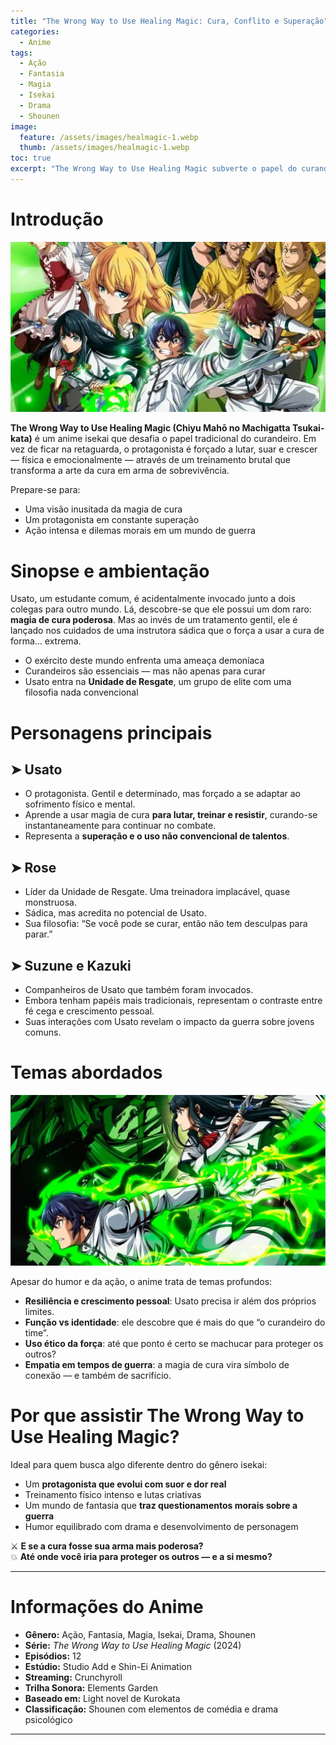 ```yaml
---
title: "The Wrong Way to Use Healing Magic: Cura, Conflito e Superação"
categories:
  - Anime
tags:
  - Ação
  - Fantasia
  - Magia
  - Isekai
  - Drama
  - Shounen
image:
  feature: /assets/images/healmagic-1.webp
  thumb: /assets/images/healmagic-1.webp
toc: true
excerpt: "The Wrong Way to Use Healing Magic subverte o papel do curandeiro em mundos de fantasia, com batalhas intensas, treinamento implacável e uma jornada de autodescoberta inesperada."
---
```


# Introdução

![Usato encara seu destino com determinação.](/assets/images/healmagic-1.webp)

**The Wrong Way to Use Healing Magic (Chiyu Mahō no Machigatta Tsukai-kata)** é um anime isekai que desafia o papel tradicional do curandeiro. Em vez de ficar na retaguarda, o protagonista é forçado a lutar, suar e crescer — física e emocionalmente — através de um treinamento brutal que transforma a arte da cura em arma de sobrevivência.

Prepare-se para:

- Uma visão inusitada da magia de cura  
- Um protagonista em constante superação  
- Ação intensa e dilemas morais em um mundo de guerra

# Sinopse e ambientação

Usato, um estudante comum, é acidentalmente invocado junto a dois colegas para outro mundo. Lá, descobre-se que ele possui um dom raro: **magia de cura poderosa**. Mas ao invés de um tratamento gentil, ele é lançado nos cuidados de uma instrutora sádica que o força a usar a cura de forma... extrema.

- O exército deste mundo enfrenta uma ameaça demoníaca  
- Curandeiros são essenciais — mas não apenas para curar  
- Usato entra na **Unidade de Resgate**, um grupo de elite com uma filosofia nada convencional

# Personagens principais

## ➤ **Usato**
- O protagonista. Gentil e determinado, mas forçado a se adaptar ao sofrimento físico e mental.  
- Aprende a usar magia de cura **para lutar, treinar e resistir**, curando-se instantaneamente para continuar no combate.  
- Representa a **superação e o uso não convencional de talentos**.

## ➤ **Rose**
- Líder da Unidade de Resgate. Uma treinadora implacável, quase monstruosa.  
- Sádica, mas acredita no potencial de Usato.  
- Sua filosofia: “Se você pode se curar, então não tem desculpas para parar.”

## ➤ **Suzune e Kazuki**
- Companheiros de Usato que também foram invocados.  
- Embora tenham papéis mais tradicionais, representam o contraste entre fé cega e crescimento pessoal.  
- Suas interações com Usato revelam o impacto da guerra sobre jovens comuns.

# Temas abordados

![Usato e Rose em um raro momento de pausa.](/assets/images/healmagic-2.webp)

Apesar do humor e da ação, o anime trata de temas profundos:

- **Resiliência e crescimento pessoal**: Usato precisa ir além dos próprios limites.  
- **Função vs identidade**: ele descobre que é mais do que “o curandeiro do time”.  
- **Uso ético da força**: até que ponto é certo se machucar para proteger os outros?  
- **Empatia em tempos de guerra**: a magia de cura vira símbolo de conexão — e também de sacrifício.

# Por que assistir The Wrong Way to Use Healing Magic?

Ideal para quem busca algo diferente dentro do gênero isekai:

- Um **protagonista que evolui com suor e dor real**  
- Treinamento físico intenso e lutas criativas  
- Um mundo de fantasia que **traz questionamentos morais sobre a guerra**  
- Humor equilibrado com drama e desenvolvimento de personagem

⚔️ **E se a cura fosse sua arma mais poderosa?**  
💥 **Até onde você iria para proteger os outros — e a si mesmo?**

---

# Informações do Anime

- **Gênero:** Ação, Fantasia, Magia, Isekai, Drama, Shounen  
- **Série:** *The Wrong Way to Use Healing Magic* (2024)  
- **Episódios:** 12  
- **Estúdio:** Studio Add e Shin-Ei Animation  
- **Streaming:** Crunchyroll  
- **Trilha Sonora:** Elements Garden  
- **Baseado em:** Light novel de Kurokata  
- **Classificação:** Shounen com elementos de comédia e drama psicológico

---
